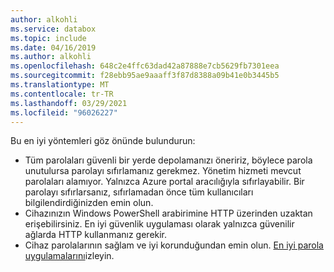 ```yaml
---
author: alkohli
ms.service: databox
ms.topic: include
ms.date: 04/16/2019
ms.author: alkohli
ms.openlocfilehash: 648c2e4ffc63dad42a87888e7cb5629fb7301eea
ms.sourcegitcommit: f28ebb95ae9aaaff3f87d8388a09b41e0b3445b5
ms.translationtype: MT
ms.contentlocale: tr-TR
ms.lasthandoff: 03/29/2021
ms.locfileid: "96026227"
---
```

Bu en iyi yöntemleri göz önünde bulundurun:

- Tüm parolaları güvenli bir yerde depolamanızı öneririz, böylece parola unutulursa parolayı sıfırlamanız gerekmez. Yönetim hizmeti mevcut parolaları alamıyor. Yalnızca Azure portal aracılığıyla sıfırlayabilir. Bir parolayı sıfırlarsanız, sıfırlamadan önce tüm kullanıcıları bilgilendirdiğinizden emin olun.
- Cihazınızın Windows PowerShell arabirimine HTTP üzerinden uzaktan erişebilirsiniz. En iyi güvenlik uygulaması olarak yalnızca güvenilir ağlarda HTTP kullanmanız gerekir.
- Cihaz parolalarının sağlam ve iyi korunduğundan emin olun. [En iyi parola uygulamalarını](../articles/security/fundamentals/identity-management-best-practices.md#enable-password-management)izleyin.